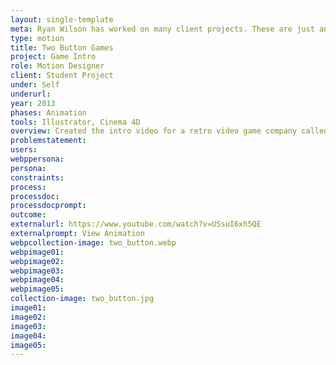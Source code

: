 ```yaml
---
layout: single-template
meta: Ryan Wilson has worked on many client projects. These are just an example of some of the excellent product design work that he could do on your project.
type: motion
title: Two Button Games
project: Game Intro
role: Motion Designer
client: Student Project
under: Self
underurl:
year: 2013
phases: Animation
tools: Illustrator, Cinema 4D
overview: Created the intro video for a retro video game company called Two Button Games.
problemstatement:
users:
webppersona:
persona:
constraints:
process:
processdoc:
processdocprompt:
outcome:
externalurl: https://www.youtube.com/watch?v=USsuI6xh5QE
externalprompt: View Animation
webpcollection-image: two_button.webp
webpimage01:
webpimage02:
webpimage03:
webpimage04:
webpimage05:
collection-image: two_button.jpg
image01:
image02:
image03:
image04:
image05:
---
```

